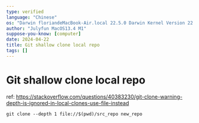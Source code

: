 ```yaml
---
type: verified
language: "Chinese"
os: "Darwin floriandeMacBook-Air.local 22.5.0 Darwin Kernel Version 22.5.0: Mon Apr 24 20:53:44 PDT 2023; root:xnu-8796.121.2~5/RELEASE_ARM64_T8103 arm64"
author: "Julyfun MacOS13.4 M1"
suppose-you-know: [computer]
date: 2024-04-22
title: Git shallow clone local repo
tags: []
---
```


# Git shallow clone local repo

ref: https://stackoverflow.com/questions/40383230/git-clone-warning-depth-is-ignored-in-local-clones-use-file-instead

```
git clone --depth 1 file://$(pwd)/src_repo new_repo
```

